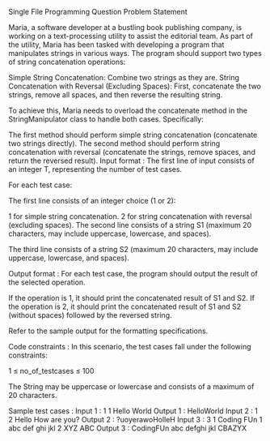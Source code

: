 Single File Programming Question
Problem Statement



Maria, a software developer at a bustling book publishing company, is working on a text-processing utility to assist the editorial team. As part of the utility, Maria has been tasked with developing a program that manipulates strings in various ways. The program should support two types of string concatenation operations:

Simple String Concatenation: Combine two strings as they are.
String Concatenation with Reversal (Excluding Spaces): First, concatenate the two strings, remove all spaces, and then reverse the resulting string.


To achieve this, Maria needs to overload the concatenate method in the StringManipulator class to handle both cases. Specifically:

The first method should perform simple string concatenation (concatenate two strings directly).
The second method should perform string concatenation with reversal (concatenate the strings, remove spaces, and return the reversed result).
Input format :
The first line of input consists of an integer T, representing the number of test cases.

For each test case:

The first line consists of an integer choice (1 or 2):

1 for simple string concatenation.
2 for string concatenation with reversal (excluding spaces).
The second line consists of a string S1 (maximum 20 characters, may include uppercase, lowercase, and spaces).

The third line consists of a string S2 (maximum 20 characters, may include uppercase, lowercase, and spaces).

Output format :
For each test case, the program should output the result of the selected operation.

If the operation is 1, it should print the concatenated result of S1 and S2.
If the operation is 2, it should print the concatenated result of S1 and S2 (without spaces) followed by the reversed string.


﻿Refer to the sample output for the formatting specifications.

Code constraints :
In this scenario, the test cases fall under the following constraints:

1 ≤ no_of_testcases ≤ 100

The String may be uppercase or lowercase and consists of a maximum of 20 characters.

Sample test cases :
Input 1 :
1
1
Hello
World
Output 1 :
HelloWorld
Input 2 :
1
2
Hello
How are you?
Output 2 :
?uoyerawoHolleH
Input 3 :
3
1
Coding
FUn
1
abc def
ghi jkl
2
XYZ
ABC
Output 3 :
CodingFUn
abc defghi jkl
CBAZYX